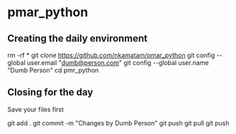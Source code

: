 # pmar_python

## Creating the daily environment

rm -rf *
git clone https://github.com/nkamatam/pmar_python
git config --global user.email "dumb@person.com"
git config --global user.name "Dumb Person"
cd pmr_python

## Closing for the day
Save your files first

git add . 
git commit -m "Changes by Dumb Person"
git push 
git pull
git push

